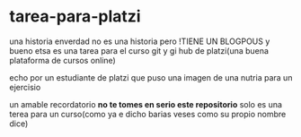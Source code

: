 # tarea-para-platzi
una historia
enverdad no es una historia pero !TIENE UN BLOGPOUS y bueno etsa es una tarea para el curso git y gi hub de platzi(una buena plataforma de cursos online)

echo por un estudiante de platzi
que puso una imagen de una nutria para un ejercisio


un amable recordatorio **no te tomes en serio este repositorio**
solo es una terea para un curso(como ya e dicho barias veses como su propio nombre dice)